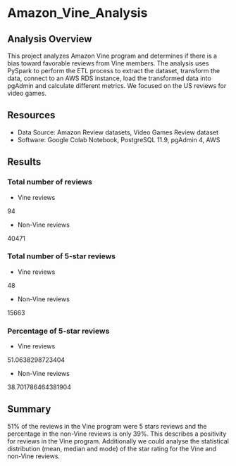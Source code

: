 # Amazon_Vine_Analysis

## Analysis Overview

This project analyzes Amazon Vine program and determines if there is a bias toward favorable reviews from Vine members.
The analysis uses PySpark to perform the ETL process to extract the dataset, transform the data, connect to an AWS RDS instance, load the transformed data into pgAdmin and calculate different metrics.
We focused on the US reviews for video games.

## Resources

- Data Source: Amazon Review datasets, Video Games Review dataset
- Software: Google Colab Notebook, PostgreSQL 11.9, pgAdmin 4, AWS

## Results

### Total number of reviews

- Vine reviews

94


- Non-Vine reviews

40471


### Total number of 5-star reviews

- Vine reviews

48


- Non-Vine reviews

15663

### Percentage of 5-star reviews

- Vine reviews

51.0638298723404


- Non-Vine reviews

38.701786464381904

## Summary

51% of the reviews in the Vine program were 5 stars reviews and the percentage in the non-Vine reviews is only 39%. This describes a positivity for reviews in the Vine program.
Additionally we could analyse the statistical distribution (mean, median and mode) of the star rating for the Vine and non-Vine reviews.